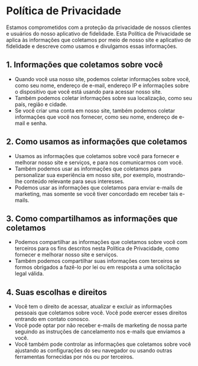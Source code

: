# Política de Privacidade

Estamos comprometidos com a proteção da privacidade de nossos clientes e usuários do nosso aplicativo de fidelidade. Esta Política de Privacidade se aplica às informações que coletamos por meio de nosso site e aplicativo de fidelidade e descreve como usamos e divulgamos essas informações.

## 1. Informações que coletamos sobre você

- Quando você usa nosso site, podemos coletar informações sobre você, como seu nome, endereço de e-mail, endereço IP e informações sobre o dispositivo que você está usando para acessar nosso site.
- Também podemos coletar informações sobre sua localização, como seu país, região e cidade.
- Se você criar uma conta em nosso site, também podemos coletar informações que você nos fornecer, como seu nome, endereço de e-mail e senha.

## 2. Como usamos as informações que coletamos

- Usamos as informações que coletamos sobre você para fornecer e melhorar nosso site e serviços, e para nos comunicarmos com você.
- Também podemos usar as informações que coletamos para personalizar sua experiência em nosso site, por exemplo, mostrando-lhe conteúdo relevante para seus interesses.
- Podemos usar as informações que coletamos para enviar e-mails de marketing, mas somente se você tiver concordado em receber tais e-mails.

## 3. Como compartilhamos as informações que coletamos

- Podemos compartilhar as informações que coletamos sobre você com terceiros para os fins descritos nesta Política de Privacidade, como fornecer e melhorar nosso site e serviços.
- Também podemos compartilhar suas informações com terceiros se formos obrigados a fazê-lo por lei ou em resposta a uma solicitação legal válida.

## 4. Suas escolhas e direitos

- Você tem o direito de acessar, atualizar e excluir as informações pessoais que coletamos sobre você. Você pode exercer esses direitos entrando em contato conosco.
- Você pode optar por não receber e-mails de marketing de nossa parte seguindo as instruções de cancelamento nos e-mails que enviamos a você.
- Você também pode controlar as informações que coletamos sobre você ajustando as configurações do seu navegador ou usando outras ferramentas fornecidas por nós ou por terceiros.